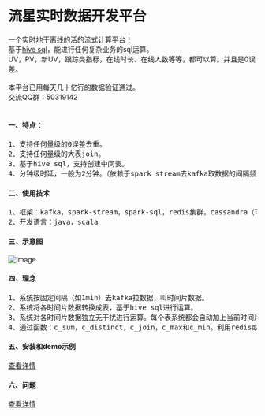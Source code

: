 流星实时数据开发平台
===================

一个实时地干离线的活的流式计算平台！<br />
基于[hive sql](https://cwiki.apache.org/confluence/display/Hive/LanguageManual)，能进行任何复杂业务的sql运算。<br />
UV，PV，新UV，跟踪类指标，在线时长、在线人数等等，都可以算。并且是0误差。<br /><br />
本平台已用每天几十亿行的数据验证通过。<br />
交流QQ群：50319142<br /><br />


#### 一、特点：
<pre>
1、支持任何量级的0误差去重。
2、支持任何量级的大表join。
3、基于hive sql，支持创建中间表。
4、分钟级时延，一般为2分钟。（依赖于spark stream去kafka取数据的间隔频次）
</pre>

#### 二、使用技术
<pre>
1、框架：kafka，spark-stream，spark-sql，redis集群，cassandra（可选），mysql
2、开发语言：java，scala
</pre>

#### 三、示意图
![image](https://github.com/meteorchenwu/meteor/blob/master/mc/src/main/webapp/img/overview.jpg)

#### 四、理念
<pre>
1、系统按固定间隔（如1min）去kafka拉数据，叫时间片数据。
2、系统将各时间片数据转换成表，基于hive sql进行运算。
3、系统对各时间片数据独立无干扰进行运算。每个表系统都会自动加上当前时间片的uuid。
4、通过函数：c_sum，c_distinct，c_join，c_max和c_min。利用redis或cassandra,对所有时间片进行全局运算。
</pre>

#### 五、安装和demo示例
[查看详情](https://github.com/meteorchenwu/meteor/blob/master/INSTALL.md)

#### 六、问题
[查看详情](https://github.com/meteorchenwu/meteor/blob/master/PROBLOM.md)
